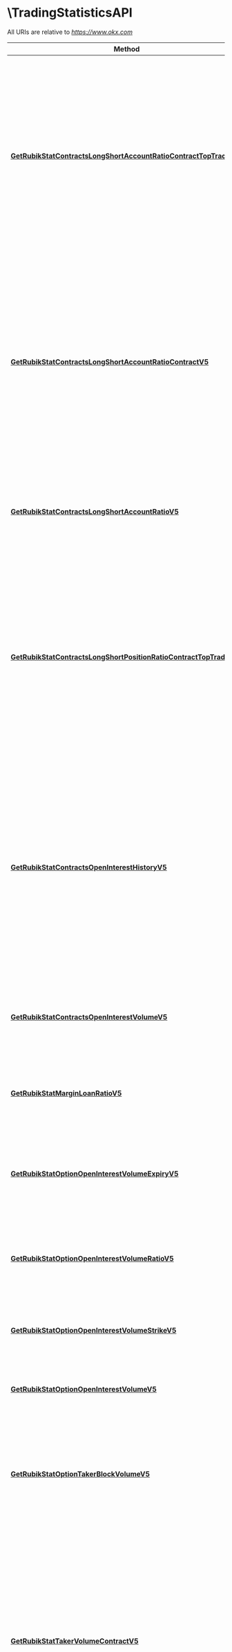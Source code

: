 # \TradingStatisticsAPI

All URIs are relative to *https://www.okx.com*

Method | HTTP request | Description
------------- | ------------- | -------------
[**GetRubikStatContractsLongShortAccountRatioContractTopTraderV5**](TradingStatisticsAPI.md#GetRubikStatContractsLongShortAccountRatioContractTopTraderV5) | **Get** /api/v5/rubik/stat/contracts/long-short-account-ratio-contract-top-trader | Retrieve the account net long/short ratio of a contract for top traders. Top traders refer to the top 5% of traders with the largest open position value. This endpoint can retrieve the latest 1,440 data entries. The data time range is up to March 22, 2024.  
[**GetRubikStatContractsLongShortAccountRatioContractV5**](TradingStatisticsAPI.md#GetRubikStatContractsLongShortAccountRatioContractV5) | **Get** /api/v5/rubik/stat/contracts/long-short-account-ratio-contract | Retrieve the account long/short ratio of a contract. This endpoint can retrieve the latest 1,440 data entries.     For period&#x3D;1D, the data time range is up to January 1, 2024; for other periods, the data time range is up to early February 2024.  
[**GetRubikStatContractsLongShortAccountRatioV5**](TradingStatisticsAPI.md#GetRubikStatContractsLongShortAccountRatioV5) | **Get** /api/v5/rubik/stat/contracts/long-short-account-ratio | Retrieve the ratio of users with net long vs net short positions for Expiry Futures and Perpetual Futures.  
[**GetRubikStatContractsLongShortPositionRatioContractTopTraderV5**](TradingStatisticsAPI.md#GetRubikStatContractsLongShortPositionRatioContractTopTraderV5) | **Get** /api/v5/rubik/stat/contracts/long-short-position-ratio-contract-top-trader | Retrieve the position long/short ratio of a contract for top traders. Top traders refer to the top 5% of traders with the largest open position value. This endpoint can retrieve the latest 1,440 data entries. The data time range is up to March 22, 2024.  
[**GetRubikStatContractsOpenInterestHistoryV5**](TradingStatisticsAPI.md#GetRubikStatContractsOpenInterestHistoryV5) | **Get** /api/v5/rubik/stat/contracts/open-interest-history | Retrieve the contract open interest statistics of futures and perp. This endpoint can retrieve the latest 1,440 data entries.     For period&#x3D;1D, the data time range is up to January 1, 2024; for other periods, the data time range is up to early February 2024.  
[**GetRubikStatContractsOpenInterestVolumeV5**](TradingStatisticsAPI.md#GetRubikStatContractsOpenInterestVolumeV5) | **Get** /api/v5/rubik/stat/contracts/open-interest-volume | Retrieve the open interest and trading volume for Expiry Futures and Perpetual Futures.  
[**GetRubikStatMarginLoanRatioV5**](TradingStatisticsAPI.md#GetRubikStatMarginLoanRatioV5) | **Get** /api/v5/rubik/stat/margin/loan-ratio | Retrieve the ratio of cumulative amount of quote currency to base currency.  
[**GetRubikStatOptionOpenInterestVolumeExpiryV5**](TradingStatisticsAPI.md#GetRubikStatOptionOpenInterestVolumeExpiryV5) | **Get** /api/v5/rubik/stat/option/open-interest-volume-expiry | Retrieve the open interest and trading volume of calls and puts for each upcoming expiration.  
[**GetRubikStatOptionOpenInterestVolumeRatioV5**](TradingStatisticsAPI.md#GetRubikStatOptionOpenInterestVolumeRatioV5) | **Get** /api/v5/rubik/stat/option/open-interest-volume-ratio | Retrieve the open interest ratio and trading volume ratio of calls vs puts.  
[**GetRubikStatOptionOpenInterestVolumeStrikeV5**](TradingStatisticsAPI.md#GetRubikStatOptionOpenInterestVolumeStrikeV5) | **Get** /api/v5/rubik/stat/option/open-interest-volume-strike | Retrieve the taker volume for both buyers and sellers of calls and puts.  
[**GetRubikStatOptionOpenInterestVolumeV5**](TradingStatisticsAPI.md#GetRubikStatOptionOpenInterestVolumeV5) | **Get** /api/v5/rubik/stat/option/open-interest-volume | Retrieve the open interest and trading volume for options.  
[**GetRubikStatOptionTakerBlockVolumeV5**](TradingStatisticsAPI.md#GetRubikStatOptionTakerBlockVolumeV5) | **Get** /api/v5/rubik/stat/option/taker-block-volume | This shows the relative buy/sell volume for calls and puts. It shows whether traders are bullish or bearish on price and volatility.  
[**GetRubikStatTakerVolumeContractV5**](TradingStatisticsAPI.md#GetRubikStatTakerVolumeContractV5) | **Get** /api/v5/rubik/stat/taker-volume-contract | Retrieve the contract taker volume for both buyers and sellers. This endpoint can retrieve the latest 1,440 data entries.     For period&#x3D;1D, the data time range is up to January 1, 2024; for other periods, the data time range is up to early February 2024.  
[**GetRubikStatTakerVolumeV5**](TradingStatisticsAPI.md#GetRubikStatTakerVolumeV5) | **Get** /api/v5/rubik/stat/taker-volume | Retrieve the taker volume for both buyers and sellers.  
[**GetRubikStatTradingDataSupportCoinV5**](TradingStatisticsAPI.md#GetRubikStatTradingDataSupportCoinV5) | **Get** /api/v5/rubik/stat/trading-data/support-coin | Retrieve the currencies supported by the trading statistics endpoints.  



## GetRubikStatContractsLongShortAccountRatioContractTopTraderV5

> GetRubikStatContractsLongShortAccountRatioContractTopTraderV5(ctx).InstId(instId).Period(period).End(end).Begin(begin).Limit(limit).Execute()

Retrieve the account net long/short ratio of a contract for top traders. Top traders refer to the top 5% of traders with the largest open position value. This endpoint can retrieve the latest 1,440 data entries. The data time range is up to March 22, 2024.  



### Example

```go
package main

import (
	"context"
	"fmt"
	"os"
	openapiclient "github.com/wheatliu/okx-go"
)

func main() {
	instId := "instId_example" // string | Instrument ID, eg: BTC-USDT-SWAP   Only applicable to `FUTURES`, `SWAP` (default to "")
	period := "period_example" // string | Bar size, the default is `5m`, e.g. [`5m/15m/30m/1H/2H/4H`]   Hong Kong time opening price k-line: [`6H/12H/1D/2D/3D/5D/1W/1M/3M`]   UTC time opening price k-line: [`6Hutc/12Hutc/1Dutc/2Dutc/3Dutc/5Dutc/1Wutc/1Mutc/3Mutc`] (optional) (default to "")
	end := "end_example" // string | return records earlier than the requested `ts` (optional) (default to "")
	begin := "begin_example" // string | return records newer than the requested `ts` (optional) (default to "")
	limit := "limit_example" // string | Number of results per request. The maximum is `100`. The default is `100`. (optional) (default to "")

	configuration := openapiclient.NewConfiguration()
	apiClient := openapiclient.NewAPIClient(configuration)
	r, err := apiClient.TradingStatisticsAPI.GetRubikStatContractsLongShortAccountRatioContractTopTraderV5(context.Background()).InstId(instId).Period(period).End(end).Begin(begin).Limit(limit).Execute()
	if err != nil {
		fmt.Fprintf(os.Stderr, "Error when calling `TradingStatisticsAPI.GetRubikStatContractsLongShortAccountRatioContractTopTraderV5``: %v\n", err)
		fmt.Fprintf(os.Stderr, "Full HTTP response: %v\n", r)
	}
}
```

### Path Parameters



### Other Parameters

Other parameters are passed through a pointer to a apiGetRubikStatContractsLongShortAccountRatioContractTopTraderV5Request struct via the builder pattern


Name | Type | Description  | Notes
------------- | ------------- | ------------- | -------------
 **instId** | **string** | Instrument ID, eg: BTC-USDT-SWAP   Only applicable to &#x60;FUTURES&#x60;, &#x60;SWAP&#x60; | [default to &quot;&quot;]
 **period** | **string** | Bar size, the default is &#x60;5m&#x60;, e.g. [&#x60;5m/15m/30m/1H/2H/4H&#x60;]   Hong Kong time opening price k-line: [&#x60;6H/12H/1D/2D/3D/5D/1W/1M/3M&#x60;]   UTC time opening price k-line: [&#x60;6Hutc/12Hutc/1Dutc/2Dutc/3Dutc/5Dutc/1Wutc/1Mutc/3Mutc&#x60;] | [default to &quot;&quot;]
 **end** | **string** | return records earlier than the requested &#x60;ts&#x60; | [default to &quot;&quot;]
 **begin** | **string** | return records newer than the requested &#x60;ts&#x60; | [default to &quot;&quot;]
 **limit** | **string** | Number of results per request. The maximum is &#x60;100&#x60;. The default is &#x60;100&#x60;. | [default to &quot;&quot;]

### Return type

 (empty response body)

### Authorization

No authorization required

### HTTP request headers

- **Content-Type**: Not defined
- **Accept**: application/json

[[Back to top]](#) [[Back to API list]](../README.md#documentation-for-api-endpoints)
[[Back to Model list]](../README.md#documentation-for-models)
[[Back to README]](../README.md)


## GetRubikStatContractsLongShortAccountRatioContractV5

> GetRubikStatContractsLongShortAccountRatioContractV5(ctx).InstId(instId).Period(period).End(end).Begin(begin).Limit(limit).Execute()

Retrieve the account long/short ratio of a contract. This endpoint can retrieve the latest 1,440 data entries.     For period=1D, the data time range is up to January 1, 2024; for other periods, the data time range is up to early February 2024.  



### Example

```go
package main

import (
	"context"
	"fmt"
	"os"
	openapiclient "github.com/wheatliu/okx-go"
)

func main() {
	instId := "instId_example" // string | Instrument ID, eg: BTC-USDT-SWAP   Only applicable to `FUTURES`, `SWAP` (default to "")
	period := "period_example" // string | Bar size, the default is `5m`, e.g. [`5m/15m/30m/1H/2H/4H`]   Hong Kong time opening price k-line:[`6H/12H/1D/2D/3D/5D/1W/1M/3M`]   UTC time opening price k-line: [`6Hutc/12Hutc/1Dutc/2Dutc/3Dutc/5Dutc/1Wutc/1Mutc/3Mutc`] (optional) (default to "")
	end := "end_example" // string | return records earlier than the requested `ts` (optional) (default to "")
	begin := "begin_example" // string | return records newer than the requested `ts` (optional) (default to "")
	limit := "limit_example" // string | Number of results per request. The maximum is `100`. The default is `100`. (optional) (default to "")

	configuration := openapiclient.NewConfiguration()
	apiClient := openapiclient.NewAPIClient(configuration)
	r, err := apiClient.TradingStatisticsAPI.GetRubikStatContractsLongShortAccountRatioContractV5(context.Background()).InstId(instId).Period(period).End(end).Begin(begin).Limit(limit).Execute()
	if err != nil {
		fmt.Fprintf(os.Stderr, "Error when calling `TradingStatisticsAPI.GetRubikStatContractsLongShortAccountRatioContractV5``: %v\n", err)
		fmt.Fprintf(os.Stderr, "Full HTTP response: %v\n", r)
	}
}
```

### Path Parameters



### Other Parameters

Other parameters are passed through a pointer to a apiGetRubikStatContractsLongShortAccountRatioContractV5Request struct via the builder pattern


Name | Type | Description  | Notes
------------- | ------------- | ------------- | -------------
 **instId** | **string** | Instrument ID, eg: BTC-USDT-SWAP   Only applicable to &#x60;FUTURES&#x60;, &#x60;SWAP&#x60; | [default to &quot;&quot;]
 **period** | **string** | Bar size, the default is &#x60;5m&#x60;, e.g. [&#x60;5m/15m/30m/1H/2H/4H&#x60;]   Hong Kong time opening price k-line:[&#x60;6H/12H/1D/2D/3D/5D/1W/1M/3M&#x60;]   UTC time opening price k-line: [&#x60;6Hutc/12Hutc/1Dutc/2Dutc/3Dutc/5Dutc/1Wutc/1Mutc/3Mutc&#x60;] | [default to &quot;&quot;]
 **end** | **string** | return records earlier than the requested &#x60;ts&#x60; | [default to &quot;&quot;]
 **begin** | **string** | return records newer than the requested &#x60;ts&#x60; | [default to &quot;&quot;]
 **limit** | **string** | Number of results per request. The maximum is &#x60;100&#x60;. The default is &#x60;100&#x60;. | [default to &quot;&quot;]

### Return type

 (empty response body)

### Authorization

No authorization required

### HTTP request headers

- **Content-Type**: Not defined
- **Accept**: application/json

[[Back to top]](#) [[Back to API list]](../README.md#documentation-for-api-endpoints)
[[Back to Model list]](../README.md#documentation-for-models)
[[Back to README]](../README.md)


## GetRubikStatContractsLongShortAccountRatioV5

> GetRubikStatContractsLongShortAccountRatioV5Resp GetRubikStatContractsLongShortAccountRatioV5(ctx).Ccy(ccy).Begin(begin).End(end).Period(period).Execute()

Retrieve the ratio of users with net long vs net short positions for Expiry Futures and Perpetual Futures.  



### Example

```go
package main

import (
	"context"
	"fmt"
	"os"
	openapiclient "github.com/wheatliu/okx-go"
)

func main() {
	ccy := "ccy_example" // string | Currency (default to "")
	begin := "begin_example" // string | Begin time, e.g. `1597026383085` (optional) (default to "")
	end := "end_example" // string | End time, e.g. `1597026383011` (optional) (default to "")
	period := "period_example" // string | Period, the default is `5m`, e.g. [`5m/1H/1D`]    `5m` granularity can only query data within two days at most  `1H` granularity can only query data within 30 days at most   `1D` granularity can only query data within 180 days at most (optional) (default to "")

	configuration := openapiclient.NewConfiguration()
	apiClient := openapiclient.NewAPIClient(configuration)
	resp, r, err := apiClient.TradingStatisticsAPI.GetRubikStatContractsLongShortAccountRatioV5(context.Background()).Ccy(ccy).Begin(begin).End(end).Period(period).Execute()
	if err != nil {
		fmt.Fprintf(os.Stderr, "Error when calling `TradingStatisticsAPI.GetRubikStatContractsLongShortAccountRatioV5``: %v\n", err)
		fmt.Fprintf(os.Stderr, "Full HTTP response: %v\n", r)
	}
	// response from `GetRubikStatContractsLongShortAccountRatioV5`: GetRubikStatContractsLongShortAccountRatioV5Resp
	fmt.Fprintf(os.Stdout, "Response from `TradingStatisticsAPI.GetRubikStatContractsLongShortAccountRatioV5`: %v\n", resp)
}
```

### Path Parameters



### Other Parameters

Other parameters are passed through a pointer to a apiGetRubikStatContractsLongShortAccountRatioV5Request struct via the builder pattern


Name | Type | Description  | Notes
------------- | ------------- | ------------- | -------------
 **ccy** | **string** | Currency | [default to &quot;&quot;]
 **begin** | **string** | Begin time, e.g. &#x60;1597026383085&#x60; | [default to &quot;&quot;]
 **end** | **string** | End time, e.g. &#x60;1597026383011&#x60; | [default to &quot;&quot;]
 **period** | **string** | Period, the default is &#x60;5m&#x60;, e.g. [&#x60;5m/1H/1D&#x60;]    &#x60;5m&#x60; granularity can only query data within two days at most  &#x60;1H&#x60; granularity can only query data within 30 days at most   &#x60;1D&#x60; granularity can only query data within 180 days at most | [default to &quot;&quot;]

### Return type

[**GetRubikStatContractsLongShortAccountRatioV5Resp**](GetRubikStatContractsLongShortAccountRatioV5Resp.md)

### Authorization

No authorization required

### HTTP request headers

- **Content-Type**: Not defined
- **Accept**: application/json

[[Back to top]](#) [[Back to API list]](../README.md#documentation-for-api-endpoints)
[[Back to Model list]](../README.md#documentation-for-models)
[[Back to README]](../README.md)


## GetRubikStatContractsLongShortPositionRatioContractTopTraderV5

> GetRubikStatContractsLongShortPositionRatioContractTopTraderV5(ctx).InstId(instId).Period(period).End(end).Begin(begin).Limit(limit).Execute()

Retrieve the position long/short ratio of a contract for top traders. Top traders refer to the top 5% of traders with the largest open position value. This endpoint can retrieve the latest 1,440 data entries. The data time range is up to March 22, 2024.  



### Example

```go
package main

import (
	"context"
	"fmt"
	"os"
	openapiclient "github.com/wheatliu/okx-go"
)

func main() {
	instId := "instId_example" // string | Instrument ID, e.g. `BTC-USDT-SWAP`   Only applicable to `FUTURES`/`SWAP` (default to "")
	period := "period_example" // string | Bar size, the default is `5m`, e.g. [`5m/15m/30m/1H/2H/4H`]   Hong Kong time opening price k-line: [`6H/12H/1D/2D/3D/5D/1W/1M/3M`]   UTC time opening price k-line: [`6Hutc/12Hutc/1Dutc/2Dutc/3Dutc/5Dutc/1Wutc/1Mutc/3Mutc`] (optional) (default to "")
	end := "end_example" // string | return records earlier than the requested `ts` (optional) (default to "")
	begin := "begin_example" // string | return records newer than the requested `ts` (optional) (default to "")
	limit := "limit_example" // string | Number of results per request. The maximum is `100`. The default is `100`. (optional) (default to "")

	configuration := openapiclient.NewConfiguration()
	apiClient := openapiclient.NewAPIClient(configuration)
	r, err := apiClient.TradingStatisticsAPI.GetRubikStatContractsLongShortPositionRatioContractTopTraderV5(context.Background()).InstId(instId).Period(period).End(end).Begin(begin).Limit(limit).Execute()
	if err != nil {
		fmt.Fprintf(os.Stderr, "Error when calling `TradingStatisticsAPI.GetRubikStatContractsLongShortPositionRatioContractTopTraderV5``: %v\n", err)
		fmt.Fprintf(os.Stderr, "Full HTTP response: %v\n", r)
	}
}
```

### Path Parameters



### Other Parameters

Other parameters are passed through a pointer to a apiGetRubikStatContractsLongShortPositionRatioContractTopTraderV5Request struct via the builder pattern


Name | Type | Description  | Notes
------------- | ------------- | ------------- | -------------
 **instId** | **string** | Instrument ID, e.g. &#x60;BTC-USDT-SWAP&#x60;   Only applicable to &#x60;FUTURES&#x60;/&#x60;SWAP&#x60; | [default to &quot;&quot;]
 **period** | **string** | Bar size, the default is &#x60;5m&#x60;, e.g. [&#x60;5m/15m/30m/1H/2H/4H&#x60;]   Hong Kong time opening price k-line: [&#x60;6H/12H/1D/2D/3D/5D/1W/1M/3M&#x60;]   UTC time opening price k-line: [&#x60;6Hutc/12Hutc/1Dutc/2Dutc/3Dutc/5Dutc/1Wutc/1Mutc/3Mutc&#x60;] | [default to &quot;&quot;]
 **end** | **string** | return records earlier than the requested &#x60;ts&#x60; | [default to &quot;&quot;]
 **begin** | **string** | return records newer than the requested &#x60;ts&#x60; | [default to &quot;&quot;]
 **limit** | **string** | Number of results per request. The maximum is &#x60;100&#x60;. The default is &#x60;100&#x60;. | [default to &quot;&quot;]

### Return type

 (empty response body)

### Authorization

No authorization required

### HTTP request headers

- **Content-Type**: Not defined
- **Accept**: application/json

[[Back to top]](#) [[Back to API list]](../README.md#documentation-for-api-endpoints)
[[Back to Model list]](../README.md#documentation-for-models)
[[Back to README]](../README.md)


## GetRubikStatContractsOpenInterestHistoryV5

> GetRubikStatContractsOpenInterestHistoryV5(ctx).InstId(instId).Period(period).End(end).Begin(begin).Limit(limit).Execute()

Retrieve the contract open interest statistics of futures and perp. This endpoint can retrieve the latest 1,440 data entries.     For period=1D, the data time range is up to January 1, 2024; for other periods, the data time range is up to early February 2024.  



### Example

```go
package main

import (
	"context"
	"fmt"
	"os"
	openapiclient "github.com/wheatliu/okx-go"
)

func main() {
	instId := "instId_example" // string | Instrument ID, eg: BTC-USDT-SWAP   Only applicable to `FUTURES`, `SWAP` (default to "")
	period := "period_example" // string | Bar size, the default is `5m`, e.g. [`5m/15m/30m/1H/2H/4H`]   Hong Kong time opening price k-line: [`6H/12H/1D/2D/3D/5D/1W/1M/3M`]   UTC time opening price k-line: [`6Hutc/12Hutc/1Dutc/2Dutc/3Dutc/5Dutc/1Wutc/1Mutc/3Mutc`] (optional) (default to "")
	end := "end_example" // string | Pagination of data to return records earlier than the requested `ts` (optional) (default to "")
	begin := "begin_example" // string | return records newer than the requested `ts` (optional) (default to "")
	limit := "limit_example" // string | Number of results per request. The maximum is `100`. The default is `100`. (optional) (default to "")

	configuration := openapiclient.NewConfiguration()
	apiClient := openapiclient.NewAPIClient(configuration)
	r, err := apiClient.TradingStatisticsAPI.GetRubikStatContractsOpenInterestHistoryV5(context.Background()).InstId(instId).Period(period).End(end).Begin(begin).Limit(limit).Execute()
	if err != nil {
		fmt.Fprintf(os.Stderr, "Error when calling `TradingStatisticsAPI.GetRubikStatContractsOpenInterestHistoryV5``: %v\n", err)
		fmt.Fprintf(os.Stderr, "Full HTTP response: %v\n", r)
	}
}
```

### Path Parameters



### Other Parameters

Other parameters are passed through a pointer to a apiGetRubikStatContractsOpenInterestHistoryV5Request struct via the builder pattern


Name | Type | Description  | Notes
------------- | ------------- | ------------- | -------------
 **instId** | **string** | Instrument ID, eg: BTC-USDT-SWAP   Only applicable to &#x60;FUTURES&#x60;, &#x60;SWAP&#x60; | [default to &quot;&quot;]
 **period** | **string** | Bar size, the default is &#x60;5m&#x60;, e.g. [&#x60;5m/15m/30m/1H/2H/4H&#x60;]   Hong Kong time opening price k-line: [&#x60;6H/12H/1D/2D/3D/5D/1W/1M/3M&#x60;]   UTC time opening price k-line: [&#x60;6Hutc/12Hutc/1Dutc/2Dutc/3Dutc/5Dutc/1Wutc/1Mutc/3Mutc&#x60;] | [default to &quot;&quot;]
 **end** | **string** | Pagination of data to return records earlier than the requested &#x60;ts&#x60; | [default to &quot;&quot;]
 **begin** | **string** | return records newer than the requested &#x60;ts&#x60; | [default to &quot;&quot;]
 **limit** | **string** | Number of results per request. The maximum is &#x60;100&#x60;. The default is &#x60;100&#x60;. | [default to &quot;&quot;]

### Return type

 (empty response body)

### Authorization

No authorization required

### HTTP request headers

- **Content-Type**: Not defined
- **Accept**: application/json

[[Back to top]](#) [[Back to API list]](../README.md#documentation-for-api-endpoints)
[[Back to Model list]](../README.md#documentation-for-models)
[[Back to README]](../README.md)


## GetRubikStatContractsOpenInterestVolumeV5

> GetRubikStatContractsOpenInterestVolumeV5Resp GetRubikStatContractsOpenInterestVolumeV5(ctx).Ccy(ccy).Begin(begin).End(end).Period(period).Execute()

Retrieve the open interest and trading volume for Expiry Futures and Perpetual Futures.  



### Example

```go
package main

import (
	"context"
	"fmt"
	"os"
	openapiclient "github.com/wheatliu/okx-go"
)

func main() {
	ccy := "ccy_example" // string | Currency (default to "")
	begin := "begin_example" // string | Begin time, e.g. `1597026383085` (optional) (default to "")
	end := "end_example" // string | End time, e.g. `1597026383011` (optional) (default to "")
	period := "period_example" // string | Period, the default is `5m`, e.g. [`5m/1H/1D`]    `5m` granularity can only query data within two days at most  `1H` granularity can only query data within 30 days at most   `1D` granularity can only query data within 180 days at most (optional) (default to "")

	configuration := openapiclient.NewConfiguration()
	apiClient := openapiclient.NewAPIClient(configuration)
	resp, r, err := apiClient.TradingStatisticsAPI.GetRubikStatContractsOpenInterestVolumeV5(context.Background()).Ccy(ccy).Begin(begin).End(end).Period(period).Execute()
	if err != nil {
		fmt.Fprintf(os.Stderr, "Error when calling `TradingStatisticsAPI.GetRubikStatContractsOpenInterestVolumeV5``: %v\n", err)
		fmt.Fprintf(os.Stderr, "Full HTTP response: %v\n", r)
	}
	// response from `GetRubikStatContractsOpenInterestVolumeV5`: GetRubikStatContractsOpenInterestVolumeV5Resp
	fmt.Fprintf(os.Stdout, "Response from `TradingStatisticsAPI.GetRubikStatContractsOpenInterestVolumeV5`: %v\n", resp)
}
```

### Path Parameters



### Other Parameters

Other parameters are passed through a pointer to a apiGetRubikStatContractsOpenInterestVolumeV5Request struct via the builder pattern


Name | Type | Description  | Notes
------------- | ------------- | ------------- | -------------
 **ccy** | **string** | Currency | [default to &quot;&quot;]
 **begin** | **string** | Begin time, e.g. &#x60;1597026383085&#x60; | [default to &quot;&quot;]
 **end** | **string** | End time, e.g. &#x60;1597026383011&#x60; | [default to &quot;&quot;]
 **period** | **string** | Period, the default is &#x60;5m&#x60;, e.g. [&#x60;5m/1H/1D&#x60;]    &#x60;5m&#x60; granularity can only query data within two days at most  &#x60;1H&#x60; granularity can only query data within 30 days at most   &#x60;1D&#x60; granularity can only query data within 180 days at most | [default to &quot;&quot;]

### Return type

[**GetRubikStatContractsOpenInterestVolumeV5Resp**](GetRubikStatContractsOpenInterestVolumeV5Resp.md)

### Authorization

No authorization required

### HTTP request headers

- **Content-Type**: Not defined
- **Accept**: application/json

[[Back to top]](#) [[Back to API list]](../README.md#documentation-for-api-endpoints)
[[Back to Model list]](../README.md#documentation-for-models)
[[Back to README]](../README.md)


## GetRubikStatMarginLoanRatioV5

> GetRubikStatMarginLoanRatioV5Resp GetRubikStatMarginLoanRatioV5(ctx).Ccy(ccy).Begin(begin).End(end).Period(period).Execute()

Retrieve the ratio of cumulative amount of quote currency to base currency.  



### Example

```go
package main

import (
	"context"
	"fmt"
	"os"
	openapiclient "github.com/wheatliu/okx-go"
)

func main() {
	ccy := "ccy_example" // string | Currency (default to "")
	begin := "begin_example" // string | Begin time, e.g. `1597026383085` (optional) (default to "")
	end := "end_example" // string | End time, e.g. `1597026383085` (optional) (default to "")
	period := "period_example" // string | Period  `m`: Minute, `H`: Hour, `D`: Day  the default is `5m`, e.g. [`5m`/`1H`/`1D`]    `5m` granularity can only query data within two days at most  `1H` granularity can only query data within 30 days at most  `1D` granularity can only query data within 180 days at most (optional) (default to "")

	configuration := openapiclient.NewConfiguration()
	apiClient := openapiclient.NewAPIClient(configuration)
	resp, r, err := apiClient.TradingStatisticsAPI.GetRubikStatMarginLoanRatioV5(context.Background()).Ccy(ccy).Begin(begin).End(end).Period(period).Execute()
	if err != nil {
		fmt.Fprintf(os.Stderr, "Error when calling `TradingStatisticsAPI.GetRubikStatMarginLoanRatioV5``: %v\n", err)
		fmt.Fprintf(os.Stderr, "Full HTTP response: %v\n", r)
	}
	// response from `GetRubikStatMarginLoanRatioV5`: GetRubikStatMarginLoanRatioV5Resp
	fmt.Fprintf(os.Stdout, "Response from `TradingStatisticsAPI.GetRubikStatMarginLoanRatioV5`: %v\n", resp)
}
```

### Path Parameters



### Other Parameters

Other parameters are passed through a pointer to a apiGetRubikStatMarginLoanRatioV5Request struct via the builder pattern


Name | Type | Description  | Notes
------------- | ------------- | ------------- | -------------
 **ccy** | **string** | Currency | [default to &quot;&quot;]
 **begin** | **string** | Begin time, e.g. &#x60;1597026383085&#x60; | [default to &quot;&quot;]
 **end** | **string** | End time, e.g. &#x60;1597026383085&#x60; | [default to &quot;&quot;]
 **period** | **string** | Period  &#x60;m&#x60;: Minute, &#x60;H&#x60;: Hour, &#x60;D&#x60;: Day  the default is &#x60;5m&#x60;, e.g. [&#x60;5m&#x60;/&#x60;1H&#x60;/&#x60;1D&#x60;]    &#x60;5m&#x60; granularity can only query data within two days at most  &#x60;1H&#x60; granularity can only query data within 30 days at most  &#x60;1D&#x60; granularity can only query data within 180 days at most | [default to &quot;&quot;]

### Return type

[**GetRubikStatMarginLoanRatioV5Resp**](GetRubikStatMarginLoanRatioV5Resp.md)

### Authorization

No authorization required

### HTTP request headers

- **Content-Type**: Not defined
- **Accept**: application/json

[[Back to top]](#) [[Back to API list]](../README.md#documentation-for-api-endpoints)
[[Back to Model list]](../README.md#documentation-for-models)
[[Back to README]](../README.md)


## GetRubikStatOptionOpenInterestVolumeExpiryV5

> GetRubikStatOptionOpenInterestVolumeExpiryV5Resp GetRubikStatOptionOpenInterestVolumeExpiryV5(ctx).Ccy(ccy).Period(period).Execute()

Retrieve the open interest and trading volume of calls and puts for each upcoming expiration.  



### Example

```go
package main

import (
	"context"
	"fmt"
	"os"
	openapiclient "github.com/wheatliu/okx-go"
)

func main() {
	ccy := "ccy_example" // string | Currency (default to "")
	period := "period_example" // string | Period, the default is `8H`. e.g. [`8H/1D`]    Each granularity can provide only one latest piece of data (optional) (default to "")

	configuration := openapiclient.NewConfiguration()
	apiClient := openapiclient.NewAPIClient(configuration)
	resp, r, err := apiClient.TradingStatisticsAPI.GetRubikStatOptionOpenInterestVolumeExpiryV5(context.Background()).Ccy(ccy).Period(period).Execute()
	if err != nil {
		fmt.Fprintf(os.Stderr, "Error when calling `TradingStatisticsAPI.GetRubikStatOptionOpenInterestVolumeExpiryV5``: %v\n", err)
		fmt.Fprintf(os.Stderr, "Full HTTP response: %v\n", r)
	}
	// response from `GetRubikStatOptionOpenInterestVolumeExpiryV5`: GetRubikStatOptionOpenInterestVolumeExpiryV5Resp
	fmt.Fprintf(os.Stdout, "Response from `TradingStatisticsAPI.GetRubikStatOptionOpenInterestVolumeExpiryV5`: %v\n", resp)
}
```

### Path Parameters



### Other Parameters

Other parameters are passed through a pointer to a apiGetRubikStatOptionOpenInterestVolumeExpiryV5Request struct via the builder pattern


Name | Type | Description  | Notes
------------- | ------------- | ------------- | -------------
 **ccy** | **string** | Currency | [default to &quot;&quot;]
 **period** | **string** | Period, the default is &#x60;8H&#x60;. e.g. [&#x60;8H/1D&#x60;]    Each granularity can provide only one latest piece of data | [default to &quot;&quot;]

### Return type

[**GetRubikStatOptionOpenInterestVolumeExpiryV5Resp**](GetRubikStatOptionOpenInterestVolumeExpiryV5Resp.md)

### Authorization

No authorization required

### HTTP request headers

- **Content-Type**: Not defined
- **Accept**: application/json

[[Back to top]](#) [[Back to API list]](../README.md#documentation-for-api-endpoints)
[[Back to Model list]](../README.md#documentation-for-models)
[[Back to README]](../README.md)


## GetRubikStatOptionOpenInterestVolumeRatioV5

> GetRubikStatOptionOpenInterestVolumeRatioV5Resp GetRubikStatOptionOpenInterestVolumeRatioV5(ctx).Ccy(ccy).Period(period).Execute()

Retrieve the open interest ratio and trading volume ratio of calls vs puts.  



### Example

```go
package main

import (
	"context"
	"fmt"
	"os"
	openapiclient "github.com/wheatliu/okx-go"
)

func main() {
	ccy := "ccy_example" // string | Currency (default to "")
	period := "period_example" // string | Period, the default is `8H`. e.g. [`8H/1D`]    Each granularity can only query 72 pieces of data at the earliest (optional) (default to "")

	configuration := openapiclient.NewConfiguration()
	apiClient := openapiclient.NewAPIClient(configuration)
	resp, r, err := apiClient.TradingStatisticsAPI.GetRubikStatOptionOpenInterestVolumeRatioV5(context.Background()).Ccy(ccy).Period(period).Execute()
	if err != nil {
		fmt.Fprintf(os.Stderr, "Error when calling `TradingStatisticsAPI.GetRubikStatOptionOpenInterestVolumeRatioV5``: %v\n", err)
		fmt.Fprintf(os.Stderr, "Full HTTP response: %v\n", r)
	}
	// response from `GetRubikStatOptionOpenInterestVolumeRatioV5`: GetRubikStatOptionOpenInterestVolumeRatioV5Resp
	fmt.Fprintf(os.Stdout, "Response from `TradingStatisticsAPI.GetRubikStatOptionOpenInterestVolumeRatioV5`: %v\n", resp)
}
```

### Path Parameters



### Other Parameters

Other parameters are passed through a pointer to a apiGetRubikStatOptionOpenInterestVolumeRatioV5Request struct via the builder pattern


Name | Type | Description  | Notes
------------- | ------------- | ------------- | -------------
 **ccy** | **string** | Currency | [default to &quot;&quot;]
 **period** | **string** | Period, the default is &#x60;8H&#x60;. e.g. [&#x60;8H/1D&#x60;]    Each granularity can only query 72 pieces of data at the earliest | [default to &quot;&quot;]

### Return type

[**GetRubikStatOptionOpenInterestVolumeRatioV5Resp**](GetRubikStatOptionOpenInterestVolumeRatioV5Resp.md)

### Authorization

No authorization required

### HTTP request headers

- **Content-Type**: Not defined
- **Accept**: application/json

[[Back to top]](#) [[Back to API list]](../README.md#documentation-for-api-endpoints)
[[Back to Model list]](../README.md#documentation-for-models)
[[Back to README]](../README.md)


## GetRubikStatOptionOpenInterestVolumeStrikeV5

> GetRubikStatOptionOpenInterestVolumeStrikeV5Resp GetRubikStatOptionOpenInterestVolumeStrikeV5(ctx).Ccy(ccy).ExpTime(expTime).Period(period).Execute()

Retrieve the taker volume for both buyers and sellers of calls and puts.  



### Example

```go
package main

import (
	"context"
	"fmt"
	"os"
	openapiclient "github.com/wheatliu/okx-go"
)

func main() {
	ccy := "ccy_example" // string | Currency (default to "")
	expTime := "expTime_example" // string | Contract expiry date, the format is `YYYYMMdd`, e.g. `20210623` (default to "")
	period := "period_example" // string | Period, the default is `8H`. e.g. [`8H/1D`]    Each granularity can provide only one latest piece of data (optional) (default to "")

	configuration := openapiclient.NewConfiguration()
	apiClient := openapiclient.NewAPIClient(configuration)
	resp, r, err := apiClient.TradingStatisticsAPI.GetRubikStatOptionOpenInterestVolumeStrikeV5(context.Background()).Ccy(ccy).ExpTime(expTime).Period(period).Execute()
	if err != nil {
		fmt.Fprintf(os.Stderr, "Error when calling `TradingStatisticsAPI.GetRubikStatOptionOpenInterestVolumeStrikeV5``: %v\n", err)
		fmt.Fprintf(os.Stderr, "Full HTTP response: %v\n", r)
	}
	// response from `GetRubikStatOptionOpenInterestVolumeStrikeV5`: GetRubikStatOptionOpenInterestVolumeStrikeV5Resp
	fmt.Fprintf(os.Stdout, "Response from `TradingStatisticsAPI.GetRubikStatOptionOpenInterestVolumeStrikeV5`: %v\n", resp)
}
```

### Path Parameters



### Other Parameters

Other parameters are passed through a pointer to a apiGetRubikStatOptionOpenInterestVolumeStrikeV5Request struct via the builder pattern


Name | Type | Description  | Notes
------------- | ------------- | ------------- | -------------
 **ccy** | **string** | Currency | [default to &quot;&quot;]
 **expTime** | **string** | Contract expiry date, the format is &#x60;YYYYMMdd&#x60;, e.g. &#x60;20210623&#x60; | [default to &quot;&quot;]
 **period** | **string** | Period, the default is &#x60;8H&#x60;. e.g. [&#x60;8H/1D&#x60;]    Each granularity can provide only one latest piece of data | [default to &quot;&quot;]

### Return type

[**GetRubikStatOptionOpenInterestVolumeStrikeV5Resp**](GetRubikStatOptionOpenInterestVolumeStrikeV5Resp.md)

### Authorization

No authorization required

### HTTP request headers

- **Content-Type**: Not defined
- **Accept**: application/json

[[Back to top]](#) [[Back to API list]](../README.md#documentation-for-api-endpoints)
[[Back to Model list]](../README.md#documentation-for-models)
[[Back to README]](../README.md)


## GetRubikStatOptionOpenInterestVolumeV5

> GetRubikStatOptionOpenInterestVolumeV5Resp GetRubikStatOptionOpenInterestVolumeV5(ctx).Ccy(ccy).Period(period).Execute()

Retrieve the open interest and trading volume for options.  



### Example

```go
package main

import (
	"context"
	"fmt"
	"os"
	openapiclient "github.com/wheatliu/okx-go"
)

func main() {
	ccy := "ccy_example" // string | Currency (default to "")
	period := "period_example" // string | Period, the default is `8H`. e.g. [`8H/1D`]    Each granularity can only query 72 pieces of data at the earliest (optional) (default to "")

	configuration := openapiclient.NewConfiguration()
	apiClient := openapiclient.NewAPIClient(configuration)
	resp, r, err := apiClient.TradingStatisticsAPI.GetRubikStatOptionOpenInterestVolumeV5(context.Background()).Ccy(ccy).Period(period).Execute()
	if err != nil {
		fmt.Fprintf(os.Stderr, "Error when calling `TradingStatisticsAPI.GetRubikStatOptionOpenInterestVolumeV5``: %v\n", err)
		fmt.Fprintf(os.Stderr, "Full HTTP response: %v\n", r)
	}
	// response from `GetRubikStatOptionOpenInterestVolumeV5`: GetRubikStatOptionOpenInterestVolumeV5Resp
	fmt.Fprintf(os.Stdout, "Response from `TradingStatisticsAPI.GetRubikStatOptionOpenInterestVolumeV5`: %v\n", resp)
}
```

### Path Parameters



### Other Parameters

Other parameters are passed through a pointer to a apiGetRubikStatOptionOpenInterestVolumeV5Request struct via the builder pattern


Name | Type | Description  | Notes
------------- | ------------- | ------------- | -------------
 **ccy** | **string** | Currency | [default to &quot;&quot;]
 **period** | **string** | Period, the default is &#x60;8H&#x60;. e.g. [&#x60;8H/1D&#x60;]    Each granularity can only query 72 pieces of data at the earliest | [default to &quot;&quot;]

### Return type

[**GetRubikStatOptionOpenInterestVolumeV5Resp**](GetRubikStatOptionOpenInterestVolumeV5Resp.md)

### Authorization

No authorization required

### HTTP request headers

- **Content-Type**: Not defined
- **Accept**: application/json

[[Back to top]](#) [[Back to API list]](../README.md#documentation-for-api-endpoints)
[[Back to Model list]](../README.md#documentation-for-models)
[[Back to README]](../README.md)


## GetRubikStatOptionTakerBlockVolumeV5

> GetRubikStatOptionTakerBlockVolumeV5Resp GetRubikStatOptionTakerBlockVolumeV5(ctx).Ccy(ccy).Period(period).Execute()

This shows the relative buy/sell volume for calls and puts. It shows whether traders are bullish or bearish on price and volatility.  



### Example

```go
package main

import (
	"context"
	"fmt"
	"os"
	openapiclient "github.com/wheatliu/okx-go"
)

func main() {
	ccy := "ccy_example" // string | currency (default to "")
	period := "period_example" // string | period, the default is `8H`. e.g. [`8H/1D`]    Each granularity can provide only one latest piece of data (optional) (default to "")

	configuration := openapiclient.NewConfiguration()
	apiClient := openapiclient.NewAPIClient(configuration)
	resp, r, err := apiClient.TradingStatisticsAPI.GetRubikStatOptionTakerBlockVolumeV5(context.Background()).Ccy(ccy).Period(period).Execute()
	if err != nil {
		fmt.Fprintf(os.Stderr, "Error when calling `TradingStatisticsAPI.GetRubikStatOptionTakerBlockVolumeV5``: %v\n", err)
		fmt.Fprintf(os.Stderr, "Full HTTP response: %v\n", r)
	}
	// response from `GetRubikStatOptionTakerBlockVolumeV5`: GetRubikStatOptionTakerBlockVolumeV5Resp
	fmt.Fprintf(os.Stdout, "Response from `TradingStatisticsAPI.GetRubikStatOptionTakerBlockVolumeV5`: %v\n", resp)
}
```

### Path Parameters



### Other Parameters

Other parameters are passed through a pointer to a apiGetRubikStatOptionTakerBlockVolumeV5Request struct via the builder pattern


Name | Type | Description  | Notes
------------- | ------------- | ------------- | -------------
 **ccy** | **string** | currency | [default to &quot;&quot;]
 **period** | **string** | period, the default is &#x60;8H&#x60;. e.g. [&#x60;8H/1D&#x60;]    Each granularity can provide only one latest piece of data | [default to &quot;&quot;]

### Return type

[**GetRubikStatOptionTakerBlockVolumeV5Resp**](GetRubikStatOptionTakerBlockVolumeV5Resp.md)

### Authorization

No authorization required

### HTTP request headers

- **Content-Type**: Not defined
- **Accept**: application/json

[[Back to top]](#) [[Back to API list]](../README.md#documentation-for-api-endpoints)
[[Back to Model list]](../README.md#documentation-for-models)
[[Back to README]](../README.md)


## GetRubikStatTakerVolumeContractV5

> GetRubikStatTakerVolumeContractV5(ctx).InstId(instId).Period(period).Unit(unit).End(end).Begin(begin).Limit(limit).Execute()

Retrieve the contract taker volume for both buyers and sellers. This endpoint can retrieve the latest 1,440 data entries.     For period=1D, the data time range is up to January 1, 2024; for other periods, the data time range is up to early February 2024.  



### Example

```go
package main

import (
	"context"
	"fmt"
	"os"
	openapiclient "github.com/wheatliu/okx-go"
)

func main() {
	instId := "instId_example" // string | Instrument ID, eg: BTC-USDT-SWAP   Only applicable to `FUTURES`, `SWAP` (default to "")
	period := "period_example" // string | Bar size, the default is `5m`, e.g. [`5m/15m/30m/1H/2H/4H`]   Hong Kong time opening price k-line:[`6H/12H/1D/2D/3D/5D/1W/1M/3M`]   UTC time opening price k-line: [`6Hutc/12Hutc/1Dutc/2Dutc/3Dutc/5Dutc/1Wutc/1Mutc/3Mutc`] (optional) (default to "")
	unit := "unit_example" // string | The unit of buy/sell volume, the default is `1`   `0`: Crypto   `1`: Contracts   `2`: U (optional) (default to "")
	end := "end_example" // string | return records earlier than the requested `ts` (optional) (default to "")
	begin := "begin_example" // string | return records newer than the requested `ts` (optional) (default to "")
	limit := "limit_example" // string | Number of results per request. The maximum is `100`. The default is `100`. (optional) (default to "")

	configuration := openapiclient.NewConfiguration()
	apiClient := openapiclient.NewAPIClient(configuration)
	r, err := apiClient.TradingStatisticsAPI.GetRubikStatTakerVolumeContractV5(context.Background()).InstId(instId).Period(period).Unit(unit).End(end).Begin(begin).Limit(limit).Execute()
	if err != nil {
		fmt.Fprintf(os.Stderr, "Error when calling `TradingStatisticsAPI.GetRubikStatTakerVolumeContractV5``: %v\n", err)
		fmt.Fprintf(os.Stderr, "Full HTTP response: %v\n", r)
	}
}
```

### Path Parameters



### Other Parameters

Other parameters are passed through a pointer to a apiGetRubikStatTakerVolumeContractV5Request struct via the builder pattern


Name | Type | Description  | Notes
------------- | ------------- | ------------- | -------------
 **instId** | **string** | Instrument ID, eg: BTC-USDT-SWAP   Only applicable to &#x60;FUTURES&#x60;, &#x60;SWAP&#x60; | [default to &quot;&quot;]
 **period** | **string** | Bar size, the default is &#x60;5m&#x60;, e.g. [&#x60;5m/15m/30m/1H/2H/4H&#x60;]   Hong Kong time opening price k-line:[&#x60;6H/12H/1D/2D/3D/5D/1W/1M/3M&#x60;]   UTC time opening price k-line: [&#x60;6Hutc/12Hutc/1Dutc/2Dutc/3Dutc/5Dutc/1Wutc/1Mutc/3Mutc&#x60;] | [default to &quot;&quot;]
 **unit** | **string** | The unit of buy/sell volume, the default is &#x60;1&#x60;   &#x60;0&#x60;: Crypto   &#x60;1&#x60;: Contracts   &#x60;2&#x60;: U | [default to &quot;&quot;]
 **end** | **string** | return records earlier than the requested &#x60;ts&#x60; | [default to &quot;&quot;]
 **begin** | **string** | return records newer than the requested &#x60;ts&#x60; | [default to &quot;&quot;]
 **limit** | **string** | Number of results per request. The maximum is &#x60;100&#x60;. The default is &#x60;100&#x60;. | [default to &quot;&quot;]

### Return type

 (empty response body)

### Authorization

No authorization required

### HTTP request headers

- **Content-Type**: Not defined
- **Accept**: application/json

[[Back to top]](#) [[Back to API list]](../README.md#documentation-for-api-endpoints)
[[Back to Model list]](../README.md#documentation-for-models)
[[Back to README]](../README.md)


## GetRubikStatTakerVolumeV5

> GetRubikStatTakerVolumeV5Resp GetRubikStatTakerVolumeV5(ctx).Ccy(ccy).InstType(instType).Begin(begin).End(end).Period(period).Execute()

Retrieve the taker volume for both buyers and sellers.  



### Example

```go
package main

import (
	"context"
	"fmt"
	"os"
	openapiclient "github.com/wheatliu/okx-go"
)

func main() {
	ccy := "ccy_example" // string | Currency (default to "")
	instType := "instType_example" // string | Instrument type  `SPOT`  `CONTRACTS` (default to "")
	begin := "begin_example" // string | Begin time, Unix timestamp format in milliseconds, e.g. `1597026383085` (optional) (default to "")
	end := "end_example" // string | End time, Unix timestamp format in milliseconds, e.g. `1597026383011` (optional) (default to "")
	period := "period_example" // string | Period, the default is `5m`, e.g. [`5m`/`1H`/`1D`]    `5m` granularity can only query data within two days at most  `1H` granularity can only query data within 30 days at most   `1D` granularity can only query data within 180 days at most (optional) (default to "")

	configuration := openapiclient.NewConfiguration()
	apiClient := openapiclient.NewAPIClient(configuration)
	resp, r, err := apiClient.TradingStatisticsAPI.GetRubikStatTakerVolumeV5(context.Background()).Ccy(ccy).InstType(instType).Begin(begin).End(end).Period(period).Execute()
	if err != nil {
		fmt.Fprintf(os.Stderr, "Error when calling `TradingStatisticsAPI.GetRubikStatTakerVolumeV5``: %v\n", err)
		fmt.Fprintf(os.Stderr, "Full HTTP response: %v\n", r)
	}
	// response from `GetRubikStatTakerVolumeV5`: GetRubikStatTakerVolumeV5Resp
	fmt.Fprintf(os.Stdout, "Response from `TradingStatisticsAPI.GetRubikStatTakerVolumeV5`: %v\n", resp)
}
```

### Path Parameters



### Other Parameters

Other parameters are passed through a pointer to a apiGetRubikStatTakerVolumeV5Request struct via the builder pattern


Name | Type | Description  | Notes
------------- | ------------- | ------------- | -------------
 **ccy** | **string** | Currency | [default to &quot;&quot;]
 **instType** | **string** | Instrument type  &#x60;SPOT&#x60;  &#x60;CONTRACTS&#x60; | [default to &quot;&quot;]
 **begin** | **string** | Begin time, Unix timestamp format in milliseconds, e.g. &#x60;1597026383085&#x60; | [default to &quot;&quot;]
 **end** | **string** | End time, Unix timestamp format in milliseconds, e.g. &#x60;1597026383011&#x60; | [default to &quot;&quot;]
 **period** | **string** | Period, the default is &#x60;5m&#x60;, e.g. [&#x60;5m&#x60;/&#x60;1H&#x60;/&#x60;1D&#x60;]    &#x60;5m&#x60; granularity can only query data within two days at most  &#x60;1H&#x60; granularity can only query data within 30 days at most   &#x60;1D&#x60; granularity can only query data within 180 days at most | [default to &quot;&quot;]

### Return type

[**GetRubikStatTakerVolumeV5Resp**](GetRubikStatTakerVolumeV5Resp.md)

### Authorization

No authorization required

### HTTP request headers

- **Content-Type**: Not defined
- **Accept**: application/json

[[Back to top]](#) [[Back to API list]](../README.md#documentation-for-api-endpoints)
[[Back to Model list]](../README.md#documentation-for-models)
[[Back to README]](../README.md)


## GetRubikStatTradingDataSupportCoinV5

> GetRubikStatTradingDataSupportCoinV5Resp GetRubikStatTradingDataSupportCoinV5(ctx).Execute()

Retrieve the currencies supported by the trading statistics endpoints.  



### Example

```go
package main

import (
	"context"
	"fmt"
	"os"
	openapiclient "github.com/wheatliu/okx-go"
)

func main() {

	configuration := openapiclient.NewConfiguration()
	apiClient := openapiclient.NewAPIClient(configuration)
	resp, r, err := apiClient.TradingStatisticsAPI.GetRubikStatTradingDataSupportCoinV5(context.Background()).Execute()
	if err != nil {
		fmt.Fprintf(os.Stderr, "Error when calling `TradingStatisticsAPI.GetRubikStatTradingDataSupportCoinV5``: %v\n", err)
		fmt.Fprintf(os.Stderr, "Full HTTP response: %v\n", r)
	}
	// response from `GetRubikStatTradingDataSupportCoinV5`: GetRubikStatTradingDataSupportCoinV5Resp
	fmt.Fprintf(os.Stdout, "Response from `TradingStatisticsAPI.GetRubikStatTradingDataSupportCoinV5`: %v\n", resp)
}
```

### Path Parameters

This endpoint does not need any parameter.

### Other Parameters

Other parameters are passed through a pointer to a apiGetRubikStatTradingDataSupportCoinV5Request struct via the builder pattern


### Return type

[**GetRubikStatTradingDataSupportCoinV5Resp**](GetRubikStatTradingDataSupportCoinV5Resp.md)

### Authorization

No authorization required

### HTTP request headers

- **Content-Type**: Not defined
- **Accept**: application/json

[[Back to top]](#) [[Back to API list]](../README.md#documentation-for-api-endpoints)
[[Back to Model list]](../README.md#documentation-for-models)
[[Back to README]](../README.md)

